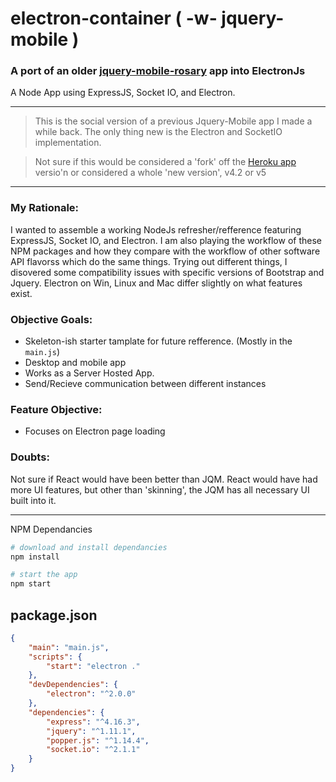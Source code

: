 # electron-container ( -w- jquery-mobile )

### A port of an older [jquery-mobile-rosary](https://github.com/mezcel/rosary-jquery-mobile) app into ElectronJs

A Node App using ExpressJS, Socket IO, and Electron.

---

> This is the social version of a previous Jquery-Mobile app I made a while back. The only thing new is the Electron and SocketIO implementation.

> Not sure if this would be considered a 'fork' off the [Heroku app](https://github.com/mezcel/heroku-joyful-mystery) versio'n or considered a whole 'new version', v4.2 or v5
---

### My Rationale:

I wanted to assemble a working NodeJs refresher/refference featuring ExpressJS, Socket IO, and Electron. I am also playing the workflow of these NPM packages and how they compare with the workflow of other software API flavorss which do the same things. Trying out different things, I disovered some compatibility issues with specific versions of Bootstrap and Jquery. Electron on Win, Linux and Mac differ slightly on what features exist.

### Objective Goals:

* Skeleton-ish starter tamplate for future refference. (Mostly in the ```main.js```)
* Desktop and mobile app
* Works as a Server Hosted App.
* Send/Recieve communication between different instances

### Feature Objective:

* Focuses on Electron page loading

### Doubts:

Not sure if React would have been better than JQM. React would have had more UI features, but other than 'skinning', the JQM has all necessary UI built into it.

---

NPM Dependancies

```sh
# download and install dependancies
npm install

# start the app
npm start
```

## package.json

```json
{
    "main": "main.js",
    "scripts": {
        "start": "electron ."
    },
    "devDependencies": {
        "electron": "^2.0.0"
    },
    "dependencies": {
        "express": "^4.16.3",
        "jquery": "^1.11.1",
        "popper.js": "^1.14.4",
        "socket.io": "^2.1.1"
    }
}
```
